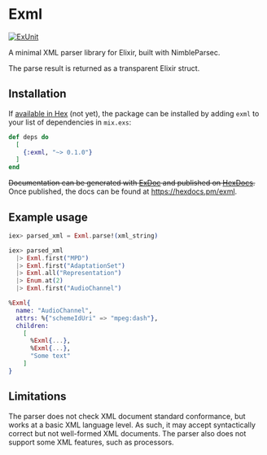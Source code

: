 # Exml

[![ExUnit](https://github.com/OdielDomanie/exml/actions/workflows/elixir.yml/badge.svg)](https://github.com/OdielDomanie/exml/actions/workflows/elixir.yml)

A minimal XML parser library for Elixir, built with NimbleParsec.

The parse result is returned as a transparent Elixir struct.

## Installation

If [available in Hex](https://hex.pm/docs/publish) (not yet), the package can be installed
by adding `exml` to your list of dependencies in `mix.exs`:

```elixir
def deps do
  [
    {:exml, "~> 0.1.0"}
  ]
end
```

~~Documentation can be generated with [ExDoc](https://github.com/elixir-lang/ex_doc)
and published on [HexDocs](https://hexdocs.pm).~~ Once published, the docs can
be found at <https://hexdocs.pm/exml>.

## Example usage

```elixir
iex> parsed_xml = Exml.parse!(xml_string)

iex> parsed_xml
  |> Exml.first("MPD")
  |> Exml.first("AdaptationSet")
  |> Exml.all("Representation")
  |> Enum.at(2)
  |> Exml.first("AudioChannel")

%Exml{
  name: "AudioChannel",
  attrs: %{"schemeIdUri" => "mpeg:dash"},
  children:
    [
      %Exml{...},
      %Exml{...},
      "Some text"
    ]
}
```

## Limitations

The parser does not check XML document standard conformance, but works at a basic XML language level.
As such, it may accept syntactically correct but not well-formed XML documents.
The parser also does not support some XML features, such as processors.
